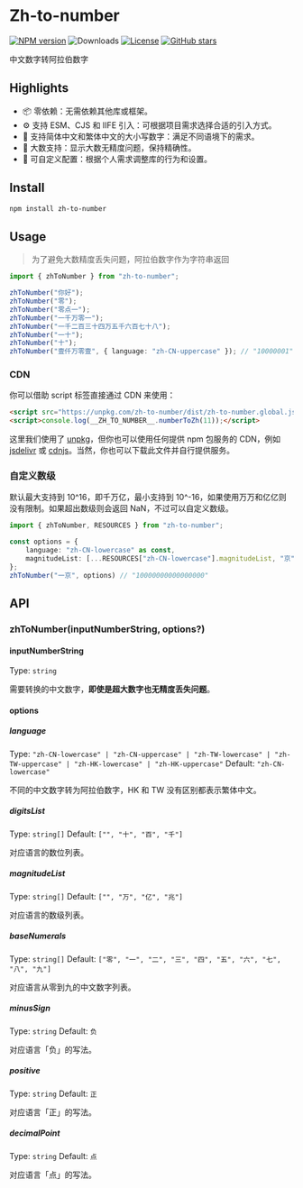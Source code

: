 # Zh-to-number

[![NPM version](https://img.shields.io/npm/v/zh-to-number)](https://www.npmjs.com/package/zh-to-number)
![Downloads](https://img.shields.io/npm/dw/zh-to-number)
[![License](https://img.shields.io/npm/l/zh-to-number)](https://github.com/condorheroblog/number-zh/blob/main/LICENSE)
[![GitHub stars](https://img.shields.io/github/stars/condorheroblog/number-zh)](https://github.com/condorheroblog/number-zh/blob/main/packages/zh-to-number)

中文数字转阿拉伯数字

## Highlights

- 📦 零依赖：无需依赖其他库或框架。
- ⚙️ 支持 ESM、CJS 和 IIFE 引入：可根据项目需求选择合适的引入方式。
- 📝 支持简体中文和繁体中文的大小写数字：满足不同语境下的需求。
- 🔢 大数支持：显示大数无精度问题，保持精确性。
- 🔧 可自定义配置：根据个人需求调整库的行为和设置。

## Install

```bash
npm install zh-to-number
```

## Usage

> 为了避免大数精度丢失问题，阿拉伯数字作为字符串返回

```ts
import { zhToNumber } from "zh-to-number";

zhToNumber("你好");																				// NaN
zhToNumber("零");																					// "0"
zhToNumber("零点一");																			// "0.1"
zhToNumber("一千万零一");																	 // "10000001"
zhToNumber("一千二百三十四万五千六百七十八");									 // "12345678"
zhToNumber("一十");																				// "10"
zhToNumber("十");																					// "10"
zhToNumber("壹仟万零壹", { language: "zh-CN-uppercase" }); // "10000001"
```

### CDN

你可以借助 script 标签直接通过 CDN 来使用：

```html
<script src="https://unpkg.com/zh-to-number/dist/zh-to-number.global.js"></script>
<script>console.log(__ZH_TO_NUMBER__.numberToZh(11));</script>
```

这里我们使用了 [unpkg](https://unpkg.com/)，但你也可以使用任何提供 npm 包服务的 CDN，例如 [jsdelivr](https://www.jsdelivr.com/) 或 [cdnjs](https://cdnjs.com/)。当然，你也可以下载此文件并自行提供服务。

### 自定义数级

默认最大支持到 10^16，即千万亿，最小支持到 10^-16，如果使用万万和亿亿则没有限制。如果超出数级则会返回 NaN，不过可以自定义数级。

```ts
import { zhToNumber, RESOURCES } from "zh-to-number";

const options = {
	language: "zh-CN-lowercase" as const,
	magnitudeList: [...RESOURCES["zh-CN-lowercase"].magnitudeList, "京"],
};
zhToNumber("一京", options) // "10000000000000000"
```

## API

### zhToNumber(inputNumberString, options?)

#### inputNumberString

Type: `string`

需要转换的中文数字，**即使是超大数字也无精度丢失问题**。

#### options

##### language

Type: `"zh-CN-lowercase" | "zh-CN-uppercase" | "zh-TW-lowercase" | "zh-TW-uppercase" | "zh-HK-lowercase" | "zh-HK-uppercase"`
Default: `"zh-CN-lowercase"`

不同的中文数字转为阿拉伯数字，HK 和 TW 没有区别都表示繁体中文。

##### digitsList

Type: `string[]`
Default: `["", "十", "百", "千"]`

对应语言的数位列表。

##### magnitudeList

Type: `string[]`
Default: `["", "万", "亿", "兆"]`

对应语言的数级列表。

##### baseNumerals

Type: `string[]`
Default: `["零", "一", "二", "三", "四", "五", "六", "七", "八", "九"]`

对应语言从零到九的中文数字列表。

##### minusSign

Type: `string`
Default: `负`

对应语言「负」的写法。

##### positive

Type: `string`
Default: `正`

对应语言「正」的写法。

##### decimalPoint

Type: `string`
Default: `点`

对应语言「点」的写法。


